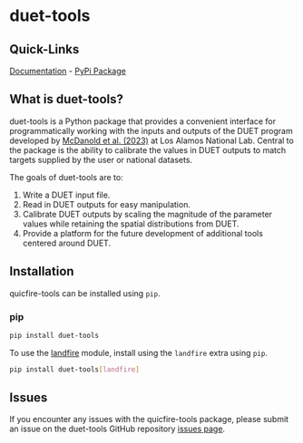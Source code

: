 # duet-tools

## Quick-Links

[Documentation](https://nmc-cafes.github.io/duet-tools/) - [PyPi Package](https://pypi.org/project/duet-tools/)

## What is duet-tools?

duet-tools is a Python package that provides a convenient interface for programmatically working with the inputs and outputs of the DUET program developed by [McDanold et al. (2023)](https://doi.org/10.1016/j.ecolmodel.2023.110425) at Los Alamos National Lab. Central to the package is the ability to calibrate the values in DUET outputs to match targets supplied by the user or national datasets.

The goals of duet-tools are to:

1. Write a DUET input file.
2. Read in DUET outputs for easy manipulation.
3. Calibrate DUET outputs by scaling the magnitude of the parameter values while retaining the spatial distributions from DUET.
4. Provide a platform for the future development of additional tools centered around DUET.

## Installation

quicfire-tools can be installed using `pip`.

### pip

```bash
pip install duet-tools
```

To use the [landfire](reference.md#duet_tools.landfire) module, install using the `landfire` extra using `pip`.

```bash
pip install duet-tools[landfire]
```

## Issues

If you encounter any issues with the quicfire-tools package, please submit an issue on the duet-tools GitHub
repository [issues page](https://github.com/nmc-cafes/duet-tools/issues).
